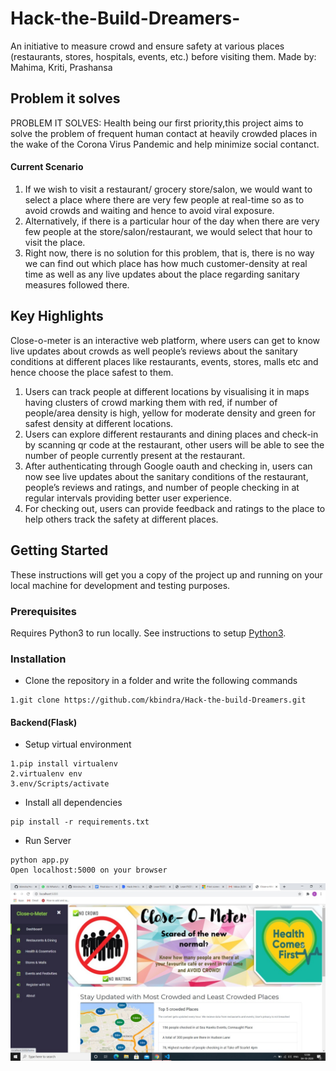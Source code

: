 # Hack-the-Build-Dreamers-
An initiative to measure crowd and ensure safety at various places (restaurants, stores, hospitals, events, etc.) before visiting them.
Made by: Mahima, Kriti, Prashansa
## Problem it solves
PROBLEM IT SOLVES:
Health being our first priority,this project aims to solve the problem of frequent human contact at heavily crowded places in the wake of the Corona Virus Pandemic and help minimize social contanct.
#### Current Scenario
1. If we wish to visit a restaurant/ grocery store/salon, we would want to select a place where there are very few people at real-time so as to avoid crowds and waiting and hence to avoid viral exposure. 
2. Alternatively, if there is a particular hour of the day when there are very few people at the store/salon/restaurant, we would select that hour to visit the place. 
3. Right now, there is no solution for this problem, that is, there is no way we can find out which place has how much customer-density at real time as well as any live updates about the place regarding sanitary measures followed there.

## Key Highlights
Close-o-meter is an interactive web platform, where users can get to know live updates about crowds as well people’s reviews about the sanitary conditions at different places like restaurants, events, stores, malls etc and hence choose the place safest to them.
1. Users can track people at different locations by visualising it in maps having clusters of crowd marking them with red, if number of people/area density is high, yellow for moderate density and green for safest density at different locations.
2. Users can explore different restaurants and dining places and check-in by scanning qr code at the restaurant, other users will be able to see the number of people currently present at the restaurant.
3. After authenticating through Google oauth and checking in, users can now see live updates about the sanitary conditions of the restaurant, people’s reviews and ratings, and number of people checking in at regular intervals providing better user experience.
4. For checking out, users can provide feedback and ratings to the place to help others track the safety at different places. 


## Getting Started
These instructions will get you a copy of the project up and running on your local machine for development and testing purposes.

### Prerequisites
Requires Python3 to run locally. See instructions to setup [Python3](https://www.python.org/downloads/).

### Installation
* Clone the repository in a folder and write the following commands
```
1.git clone https://github.com/kbindra/Hack-the-build-Dreamers.git

```
#### Backend(Flask)
* Setup virtual environment
```
1.pip install virtualenv
2.virtualenv env 
3.env/Scripts/activate
```
* Install all dependencies
```
pip install -r requirements.txt
```
* Run Server
```
python app.py
Open localhost:5000 on your browser
```
![Screenshot of home page](https://github.com/kbindra/Hack-the-build-Dreamers/blob/master/screenshots/frontpage.jpg)
